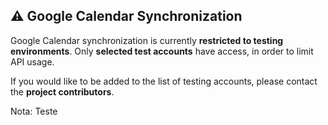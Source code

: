 ## ⚠️ Google Calendar Synchronization

Google Calendar synchronization is currently **restricted to testing environments**.
Only **selected test accounts** have access, in order to limit API usage.

If you would like to be added to the list of testing accounts, please contact the **project contributors**.

Nota: Teste
